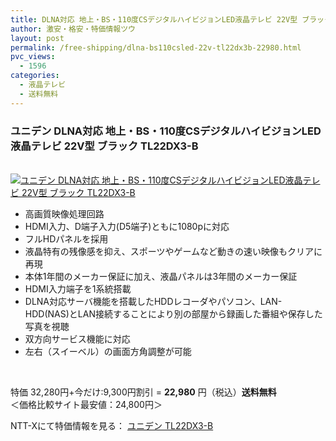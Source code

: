```yaml
---
title: DLNA対応 地上・BS・110度CSデジタルハイビジョンLED液晶テレビ 22V型 ブラック TL22DX3-B 特価22980円！送料無料！
author: 激安・格安・特価情報ツウ
layout: post
permalink: /free-shipping/dlna-bs110csled-22v-tl22dx3b-22980.html
pvc_views:
  - 1596
categories:
  - 液晶テレビ
  - 送料無料
---
```

### ユニデン DLNA対応 地上・BS・110度CSデジタルハイビジョンLED液晶テレビ 22V型 ブラック TL22DX3-B

<div class="img-bg2 img_L">
  <a href="http://px.a8.net/svt/ejp?a8mat=ZYP6S+8IMA3E+S1Q+BWGDT&#038;a8ejpredirect=http://nttxstore.jp/_II_Y213710779" target="_blank"><br /> <img border="0" alt="ユニデン DLNA対応 地上・BS・110度CSデジタルハイビジョンLED液晶テレビ 22V型 ブラック TL22DX3-B" src="http://i1.wp.com/image.nttxstore.jp/l2_images/Y/Y2/Y213710779.jpg?w=120" data-recalc-dims="1" /></a>
</div>

<!--more-->

  * 高画質映像処理回路
  * HDMI入力、D端子入力(D5端子)ともに1080pに対応
  * フルHDパネルを採用
  * 液晶特有の残像感を抑え、スポーツやゲームなど動きの速い映像もクリアに再現
  * 本体1年間のメーカー保証に加え、液晶パネルは3年間のメーカー保証
  * HDMI入力端子を1系統搭載
  * DLNA対応サーバ機能を搭載したHDDレコーダやパソコン、LAN-HDD(NAS)とLAN接続することにより別の部屋から録画した番組や保存した写真を視聴
  * 双方向サービス機能に対応
  * 左右（スイーベル）の画面方角調整が可能

<br clear="all" /> 

特価 32,280円+今だけ:9,300円割引 = <span class="tokka-price"><strong>22,980</strong></span> 円（税込）**送料無料**   
＜価格比較サイト最安値：24,800円＞

NTT-Xにて特価情報を見る： <span class="fs150p"><a href="http://px.a8.net/svt/ejp?a8mat=ZYP6S+8IMA3E+S1Q+BWGDT&#038;a8ejpredirect=http://nttxstore.jp/_II_Y213710779" target="_blank">ユニデン TL22DX3-B</a></span>